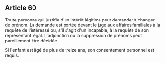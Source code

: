 Article 60
----
Toute personne qui justifie d'un intérêt légitime peut demander à changer de
prénom. La demande est portée devant le juge aux affaires familiales à la
requête de l'intéressé ou, s'il s'agit d'un incapable, à la requête de son
représentant légal. L'adjonction ou la suppression de prénoms peut pareillement
être décidée.

Si l'enfant est âgé de plus de treize ans, son consentement personnel est
requis.
